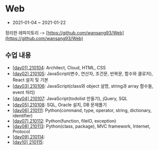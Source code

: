 # Web

- 2021-01-04 ~ 2021-01-22

정리한 레파지토리 -> [https://github.com/wansang93/Web](https://github.com/wansang93/Web)

## 수업 내용

- [[day01] 210104](./summary/210104.md): Architect, Cloud, HTML, CSS
- [[day02] 210105](./summary/210105.md): JavaScript(변수, 연산자, 조건문, 반복문, 함수와 클로저), React 설치 및 기본
- [[day03] 210106](./summary/210106.md): JavaScript(class와 object 설명, string과 array 함수들, event 처리)
- [[day04] 210107](./summary/210107.md): JavaScript(todolist 만들기), jQuery, SQL
- [[day05] 210108](./summary/210108.md): SQL, Oracle 설치, DB 문제풀기
- [[day06] 210111](./summary/210111.md): Python(command, type, operator, string, dictionary, identifier)
- [[day07] 210112](./summary/210112.md): Python(function, fileIO, exception)
- [[day08] 210113](./summary/210113.md): Python(class, package), MVC framework, Internet, Protocol
- [[day09] 210114](./summary/210114.md): 
- [[day10] 210115](./summary/210115.md): 

